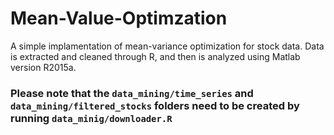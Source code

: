 # Mean-Value-Optimzation

A simple implamentation of mean-variance optimization for stock data.
Data is extracted and cleaned through R, and then is analyzed using Matlab version R2015a.

### Please note that the `data_mining/time_series` and `data_mining/filtered_stocks` folders need to be **created** by running `data_minig/downloader.R`